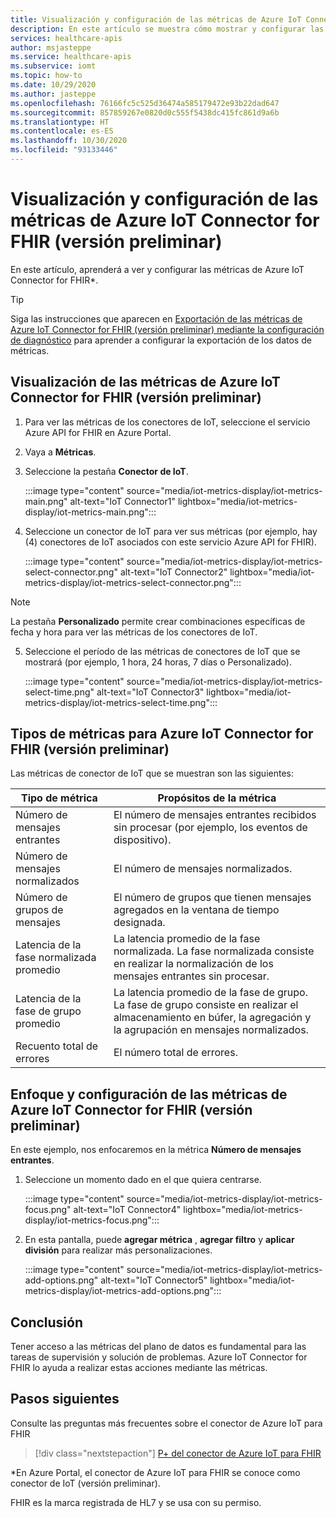 ```yaml
---
title: Visualización y configuración de las métricas de Azure IoT Connector for FHIR (versión preliminar)
description: En este artículo se muestra cómo mostrar y configurar las métricas de Azure IoT Connector for FHIR (versión preliminar).
services: healthcare-apis
author: msjasteppe
ms.service: healthcare-apis
ms.subservice: iomt
ms.topic: how-to
ms.date: 10/29/2020
ms.author: jasteppe
ms.openlocfilehash: 76166fc5c525d36474a585179472e93b22dad647
ms.sourcegitcommit: 857859267e0820d0c555f5438dc415fc861d9a6b
ms.translationtype: HT
ms.contentlocale: es-ES
ms.lasthandoff: 10/30/2020
ms.locfileid: "93133446"
---
```

# <a name="view-and-configure-azure-iot-connector-for-fhir-preview-metrics"></a>Visualización y configuración de las métricas de Azure IoT Connector for FHIR (versión preliminar) 

En este artículo, aprenderá a ver y configurar las métricas de Azure IoT Connector for FHIR*. 

> [!TIP]
> Siga las instrucciones que aparecen en [Exportación de las métricas de Azure IoT Connector for FHIR (versión preliminar) mediante la configuración de diagnóstico](https://docs.microsoft.com/azure/healthcare-apis/iot-metrics-diagnostics-export) para aprender a configurar la exportación de los datos de métricas.

## <a name="view-metrics-for-azure-iot-connector-for-fhir-preview"></a>Visualización de las métricas de Azure IoT Connector for FHIR (versión preliminar)
1. Para ver las métricas de los conectores de IoT, seleccione el servicio Azure API for FHIR en Azure Portal. 

2. Vaya a **Métricas**. 

3. Seleccione la pestaña **Conector de IoT**.

   :::image type="content" source="media/iot-metrics-display/iot-metrics-main.png" alt-text="IoT Connector1" lightbox="media/iot-metrics-display/iot-metrics-main.png"::: 

4. Seleccione un conector de IoT para ver sus métricas (por ejemplo, hay (4) conectores de IoT asociados con este servicio Azure API for FHIR).

   :::image type="content" source="media/iot-metrics-display/iot-metrics-select-connector.png" alt-text="IoT Connector2" lightbox="media/iot-metrics-display/iot-metrics-select-connector.png"::: 

> [!NOTE]
> La pestaña **Personalizado** permite crear combinaciones específicas de fecha y hora para ver las métricas de los conectores de IoT.

5. Seleccione el período de las métricas de conectores de IoT que se mostrará (por ejemplo, 1 hora, 24 horas, 7 días o Personalizado).

   :::image type="content" source="media/iot-metrics-display/iot-metrics-select-time.png" alt-text="IoT Connector3" lightbox="media/iot-metrics-display/iot-metrics-select-time.png"::: 
 
## <a name="metrics-types-for-azure-iot-connector-for-fhir-preview"></a>Tipos de métricas para Azure IoT Connector for FHIR (versión preliminar) 
Las métricas de conector de IoT que se muestran son las siguientes:

|Tipo de métrica|Propósitos de la métrica| 
|-----------|--------------|
|Número de mensajes entrantes|El número de mensajes entrantes recibidos sin procesar (por ejemplo, los eventos de dispositivo).|
|Número de mensajes normalizados|El número de mensajes normalizados.|
|Número de grupos de mensajes|El número de grupos que tienen mensajes agregados en la ventana de tiempo designada.|
|Latencia de la fase normalizada promedio|La latencia promedio de la fase normalizada. La fase normalizada consiste en realizar la normalización de los mensajes entrantes sin procesar.|
|Latencia de la fase de grupo promedio|La latencia promedio de la fase de grupo. La fase de grupo consiste en realizar el almacenamiento en búfer, la agregación y la agrupación en mensajes normalizados.| 
|Recuento total de errores|El número total de errores.| 

## <a name="focusing-and-configuring-azure-iot-connector-for-fhir-preview-metrics"></a>Enfoque y configuración de las métricas de Azure IoT Connector for FHIR (versión preliminar)
En este ejemplo, nos enfocaremos en la métrica **Número de mensajes entrantes**.

1. Seleccione un momento dado en el que quiera centrarse.

   :::image type="content" source="media/iot-metrics-display/iot-metrics-focus.png" alt-text="IoT Connector4" lightbox="media/iot-metrics-display/iot-metrics-focus.png"::: 

2. En esta pantalla, puede **agregar métrica** , **agregar filtro** y **aplicar división** para realizar más personalizaciones. 

   :::image type="content" source="media/iot-metrics-display/iot-metrics-add-options.png" alt-text="IoT Connector5" lightbox="media/iot-metrics-display/iot-metrics-add-options.png"::: 

## <a name="conclusion"></a>Conclusión 
Tener acceso a las métricas del plano de datos es fundamental para las tareas de supervisión y solución de problemas.  Azure IoT Connector for FHIR lo ayuda a realizar estas acciones mediante las métricas. 

## <a name="next-steps"></a>Pasos siguientes

Consulte las preguntas más frecuentes sobre el conector de Azure IoT para FHIR

>[!div class="nextstepaction"]
>[P+ del conector de Azure IoT para FHIR](fhir-faq.md)

*En Azure Portal, el conector de Azure IoT para FHIR se conoce como conector de IoT (versión preliminar).

FHIR es la marca registrada de HL7 y se usa con su permiso.